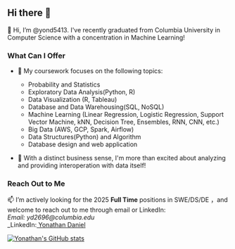 ## Hi there 👋
<!--
**yond5413/yond5413** is a ✨ _special_ ✨ repository because its `README.md` (this file) appears on your GitHub profile.

Here are some ideas to get you started:

- 🔭 I’m currently working on ...
- 🌱 I’m currently learning ...
- 👯 I’m looking to collaborate on ...
- 🤔 I’m looking for help with ...
- 💬 Ask me about ...
- 📫 How to reach me: ...
- 😄 Pronouns: ...
- ⚡ Fun fact: ...
-->

👋 Hi, I’m @yond5413. I've recently graduated from Columbia University in Computer Science with a concentration in Machine Learning!


<!--### Facts About Me -->

### What Can I Offer
- 💬 My coursework focuses on the following topics:
  - Probability and Statistics 
  - Exploratory Data Analysis(Python, R)
  - Data Visualization (R, Tableau)
  - Database and Data Warehousing(SQL, NoSQL)
  - Machine Learning (Linear Regression, Logistic Regression, Support Vector Machine, kNN, Decision Tree, Ensembles, RNN, CNN, etc.)
  - Big Data (AWS, GCP, Spark, Airflow)
  - Data Structures(Python) and Algorithm
  - Database design and web application

- 🌱 With a distinct business sense, I'm more than excited about analyzing and providing interoperation with data itself!

### Reach Out to Me 
📫 I’m actively looking for the 2025 **Full Time** positions in SWE/DS/DE
，and welcome to reach out to me through email or LinkedIn: 
 <br> _Email:  yd2696@columbia.edu_
 <br> _LinkedIn:[ Yonathan Daniel]([https://www.linkedin.com/in/yonathan-daniel/])

[![Yonathan's GitHub stats](https://github-readme-stats.vercel.app/api?username=yond5413&show_icons=true&theme=radical)](https://github.com/anuraghazra/github-readme-stats)







